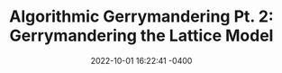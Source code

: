 ---
layout: post
title:  "Algorithmic Gerrymandering Pt. 2: Gerrymandering the Lattice Model"
date:   2022-10-01 16:22:41 -0400
categories: Gerrymandering
---
